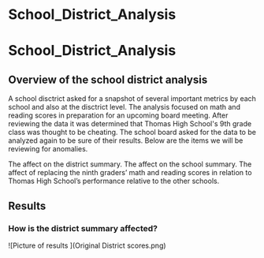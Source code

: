# School_District_Analysis

# School_District_Analysis

## Overview of the school district analysis

A school disctrict asked for a snapshot of several important metrics by each school and also at the disctrict level. The analysis focused on math and reading scores in preparation for an upcoming board meeting. After reviewing the data it was determined that Thomas High School's 9th grade class was thought to be cheating. The school board asked for the data to be analyzed again to be sure of their results. Below are the items we will be reviewing for anomalies.

The affect on the district summary.
The affect on the school summary.
The affect of replacing the ninth graders’ math and reading scores in relation to Thomas High School’s performance relative to the other schools.

## Results

### How is the district summary affected?

![Picture of results ](Original District scores.png)
